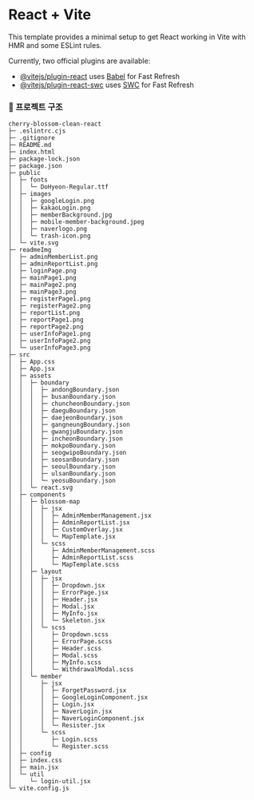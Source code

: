 # React + Vite

This template provides a minimal setup to get React working in Vite with HMR and some ESLint rules.

Currently, two official plugins are available:

- [@vitejs/plugin-react](https://github.com/vitejs/vite-plugin-react/blob/main/packages/plugin-react/README.md) uses [Babel](https://babeljs.io/) for Fast Refresh
- [@vitejs/plugin-react-swc](https://github.com/vitejs/vite-plugin-react-swc) uses [SWC](https://swc.rs/) for Fast Refresh

### 🌲 프로젝트 구조

```
cherry-blossom-clean-react
├─ .eslintrc.cjs
├─ .gitignore
├─ README.md
├─ index.html
├─ package-lock.json
├─ package.json
├─ public
│  ├─ fonts
│  │  └─ DoHyeon-Regular.ttf
│  ├─ images
│  │  ├─ googleLogin.png
│  │  ├─ kakaoLogin.png
│  │  ├─ memberBackground.jpg
│  │  ├─ mobile-member-background.jpeg
│  │  ├─ naverlogo.png
│  │  └─ trash-icon.png
│  └─ vite.svg
├─ readmeImg
│  ├─ adminMemberList.png
│  ├─ adminReportList.png
│  ├─ loginPage.png
│  ├─ mainPage1.png
│  ├─ mainPage2.png
│  ├─ mainPage3.png
│  ├─ registerPage1.png
│  ├─ registerPage2.png
│  ├─ reportList.png
│  ├─ reportPage1.png
│  ├─ reportPage2.png
│  ├─ userInfoPage1.png
│  ├─ userInfoPage2.png
│  └─ userInfoPage3.png
├─ src
│  ├─ App.css
│  ├─ App.jsx
│  ├─ assets
│  │  ├─ boundary
│  │  │  ├─ andongBoundary.json
│  │  │  ├─ busanBoundary.json
│  │  │  ├─ chuncheonBoundary.json
│  │  │  ├─ daeguBoundary.json
│  │  │  ├─ daejeonBoundary.json
│  │  │  ├─ gangneungBoundary.json
│  │  │  ├─ gwangjuBoundary.json
│  │  │  ├─ incheonBoundary.json
│  │  │  ├─ mokpoBoundary.json
│  │  │  ├─ seogwipoBoundary.json
│  │  │  ├─ seosanBoundary.json
│  │  │  ├─ seoulBoundary.json
│  │  │  ├─ ulsanBoundary.json
│  │  │  └─ yeosuBoundary.json
│  │  └─ react.svg
│  ├─ components
│  │  ├─ blossom-map
│  │  │  ├─ jsx
│  │  │  │  ├─ AdminMemberManagement.jsx
│  │  │  │  ├─ AdminReportList.jsx
│  │  │  │  ├─ CustomOverlay.jsx
│  │  │  │  └─ MapTemplate.jsx
│  │  │  └─ scss
│  │  │     ├─ AdminMemberManagement.scss
│  │  │     ├─ AdminReportList.scss
│  │  │     └─ MapTemplate.scss
│  │  ├─ layout
│  │  │  ├─ jsx
│  │  │  │  ├─ Dropdown.jsx
│  │  │  │  ├─ ErrorPage.jsx
│  │  │  │  ├─ Header.jsx
│  │  │  │  ├─ Modal.jsx
│  │  │  │  ├─ MyInfo.jsx
│  │  │  │  └─ Skeleton.jsx
│  │  │  └─ scss
│  │  │     ├─ Dropdown.scss
│  │  │     ├─ ErrorPage.scss
│  │  │     ├─ Header.scss
│  │  │     ├─ Modal.scss
│  │  │     ├─ MyInfo.scss
│  │  │     └─ WithdrawalModal.scss
│  │  └─ member
│  │     ├─ jsx
│  │     │  ├─ ForgetPassword.jsx
│  │     │  ├─ GoogleLoginComponent.jsx
│  │     │  ├─ Login.jsx
│  │     │  ├─ NaverLogin.jsx
│  │     │  ├─ NaverLoginComponent.jsx
│  │     │  └─ Resister.jsx
│  │     └─ scss
│  │        ├─ Login.scss
│  │        └─ Register.scss
│  ├─ config
│  ├─ index.css
│  ├─ main.jsx
│  └─ util
│     └─ login-util.jsx
└─ vite.config.js
```
